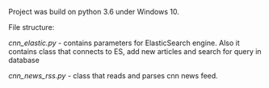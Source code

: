 Project was build on python 3.6 under Windows 10.

File structure:

*cnn_elastic.py*  - contains parameters for ElasticSearch engine. 
Also it contains class that connects to ES, add new articles and search for query in database

*cnn_news_rss.py* - class that reads and parses cnn news feed. 

 